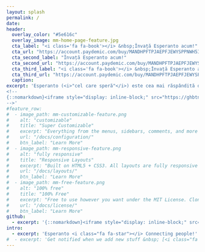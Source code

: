 ```yaml
---
layout: splash
permalink: /
date:
header:
  overlay_color: "#5e616c"
  overlay_image: mm-home-page-feature.jpg
  cta_label: "<i class='fa fa-book'></i> &nbsp;Învață Esperanto acum!"
  cta_url: "https://account.paydemic.com/buy/MANDHPFTPJAEPFJEWYSPPNWH5I"
  cta_second_label: "Învață Esperanto acum!"
  cta_second_url: "https://account.paydemic.com/buy/MANDHPFTPJAEPFJEWYSPPNWH5I"
  cta_third_label: "<i class='fa fa-book'></i> &nbsp;Învață Esperanto acum!"
  cta_third_url: "https://account.paydemic.com/buy/MANDHPFTPJAEPFJEWYSPPNWH5I"
  caption:
excerpt: 'Esperanto (<i>"cel care speră"</i>) este cea mai răspândită dintre limbile artificiale.Limba a fost lansată în 1887 de către Ludovic Lazar Zamenhof (1859 - 1917) după mai bine de 10 ani de muncă, pentru a servi ca limbă internațională auxiliară, o a doua limbă pentru fiecare.<br /> <a href="https://ro.wikipedia.org/wiki/Esperanto" target="_blank" style="text-decoration: none"><small><i> - <b>Wikipedia</b> - Encyclopedia Liberă</i></small></a><br /><br />
<!--
{::nomarkdown}<iframe style="display: inline-block;" src="https://ghbtns.com/github-btn.html?user=esperanto-ro&repo=esperanto-ro.github.io&type=star&count=true&size=large" frameborder="0" scrolling="0" width="160px" height="30px"></iframe> <iframe style="display: inline-block;" src="https://ghbtns.com/github-btn.html?user=esperanto-ro&repo=esperanto-ro.github.io&type=fork&count=true&size=large" frameborder="0" scrolling="0" width="158px" height="30px"></iframe>{:/nomarkdown}
-->'
#feature_row:
#  - image_path: mm-customizable-feature.png
#    alt: "customizable"
#    title: "Super Customizable"
#    excerpt: "Everything from the menus, sidebars, comments, and more can be configured or set with YAML Front Matter."
#    url: "/docs/configuration/"
#    btn_label: "Learn More"
#  - image_path: mm-responsive-feature.png
#    alt: "fully responsive"
#    title: "Responsive Layouts"
#    excerpt: "Built on HTML5 + CSS3. All layouts are fully responsive with helpers to augment your content."
#    url: "/docs/layouts/"
#    btn_label: "Learn More"
#  - image_path: mm-free-feature.png
#    alt: "100% free"
#    title: "100% Free"
#    excerpt: "Free to use however you want under the MIT License. Clone it, fork it, customize it, whatever!"
#    url: "/docs/license/"
#    btn_label: "Learn More"
github:
  - excerpt: '{::nomarkdown}<iframe style="display: inline-block;" src="https://ghbtns.com/github-btn.html?user=esperanto-ro&repo=esperanto-ro.github.io&type=star&count=true&size=large" frameborder="0" scrolling="0" width="160px" height="30px"></iframe> <iframe style="display: inline-block;" src="https://ghbtns.com/github-btn.html?user=esperanto-ro&repo=esperanto-ro.github.io&type=fork&count=true&size=large" frameborder="0" scrolling="0" width="158px" height="30px"></iframe>{:/nomarkdown}'
intro:
  - excerpt: 'Esperanto <i class="fa fa-star"></i> Connecting people!'
#  - excerpt: 'Get notified when we add new stuff &nbsp; [<i class="fa fa-twitter"></i> @mmistakes](https://twitter.com/mmistakes){: .btn .btn--twitter}'
---
```


<!-- {% include feature_row id="intro" type="center" %} -->

<!-- {% include feature_row %} -->
